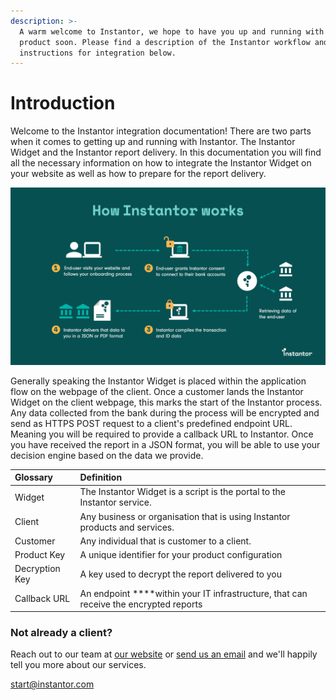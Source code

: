 ```yaml
---
description: >-
  A warm welcome to Instantor, we hope to have you up and running with our
  product soon. Please find a description of the Instantor workflow and
  instructions for integration below.
---
```


# Introduction

Welcome to the Instantor integration documentation! There are two parts when it comes to getting up and running with Instantor. The Instantor Widget and the Instantor report delivery. In this documentation you will find all the necessary information on how to integrate the Instantor Widget on your website as well as how to prepare for the report delivery. 

![How Instantor works](.gitbook/assets/how-instantor-works-4steps.png)

Generally speaking the Instantor Widget is placed within the application flow on the webpage of the client. Once a customer lands the Instantor Widget on the client webpage, this marks the start of the Instantor process. Any data collected from the bank during the process will be encrypted and send as HTTPS POST request to a client's predefined endpoint URL. Meaning you will be required to provide a callback URL to Instantor. Once you have received the report in a JSON format, you will be able to use your decision engine based on the data we provide.  

| Glossary | Definition |
| :--- | :--- |
| Widget | The Instantor Widget is a script is the portal to the Instantor service. |
| Client | Any business or organisation that is using Instantor products and services. |
| Customer | Any individual that is customer to a client. |
| Product Key | A unique identifier for your product configuration |
| Decryption Key | A key used to decrypt the report delivered to you |
| Callback URL | An endpoint ****within your IT infrastructure, that can receive the encrypted reports |

### Not already a client?

Reach out to our team at [our website](https://www.instantor.com/) or [send us an email](mailto:commercial@instantor.com) and we'll happily tell you more about our services.

[start@instantor.com ](mailto:start@instantor.com)

